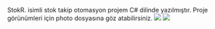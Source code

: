 StokR. isimli stok takip otomasyon projem
C# dilinde yazılmıştır.
Proje görünümleri için photo dosyasına göz atabilirsiniz.
![](https://github.com/oguzcihan/StockR/blob/main/Pic/Anamenü.PNG)
![](https://github.com/oguzcihan/StockR/blob/main/Pic/Giriş.PNG)
